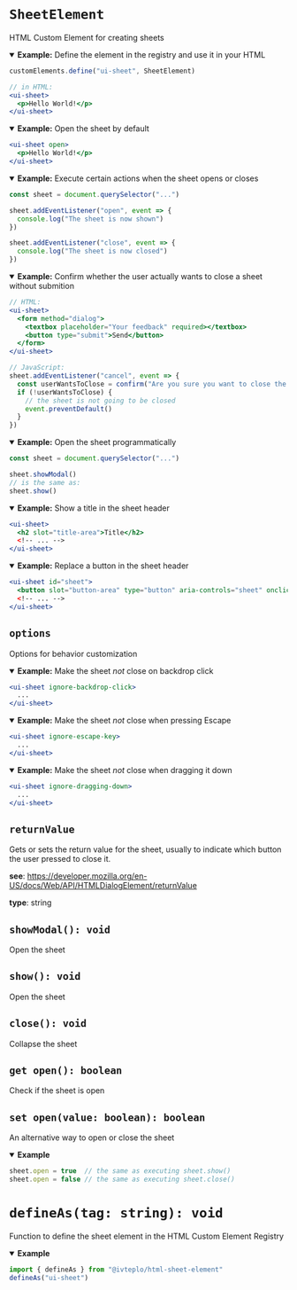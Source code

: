 # `SheetElement`

HTML Custom Element for creating sheets

<details open>
<summary><b>Example:</b> Define the element in the registry and use it in your HTML</summary>

```jsx
customElements.define("ui-sheet", SheetElement)

// in HTML:
<ui-sheet>
  <p>Hello World!</p>
</ui-sheet>
```

</details>

<details open>
<summary><b>Example:</b> Open the sheet by default</summary>

```jsx
<ui-sheet open>
  <p>Hello World!</p>
</ui-sheet>
```

</details>

<details open>
<summary><b>Example:</b> Execute certain actions when the sheet opens or closes</summary>

```jsx
const sheet = document.querySelector("...")

sheet.addEventListener("open", event => {
  console.log("The sheet is now shown")
})

sheet.addEventListener("close", event => {
  console.log("The sheet is now closed")
})
```

</details>

<details open>
<summary><b>Example:</b> Confirm whether the user actually wants to close a sheet without submition</summary>

```jsx
// HTML:
<ui-sheet>
  <form method="dialog">
    <textbox placeholder="Your feedback" required></textbox>
    <button type="submit">Send</button>
  </form>
</ui-sheet>

// JavaScript:
sheet.addEventListener("cancel", event => {
  const userWantsToClose = confirm("Are you sure you want to close the form without submition?")
  if (!userWantsToClose) {
    // the sheet is not going to be closed
    event.preventDefault()
  }
})
```

</details>

<details open>
<summary><b>Example:</b> Open the sheet programmatically</summary>

```jsx
const sheet = document.querySelector("...")

sheet.showModal()
// is the same as:
sheet.show()
```

</details>

<details open>
<summary><b>Example:</b> Show a title in the sheet header</summary>

```jsx
<ui-sheet>
  <h2 slot="title-area">Title</h2>
  <!-- ... -->
</ui-sheet>
```

</details>

<details open>
<summary><b>Example:</b> Replace a button in the sheet header</summary>

```jsx
<ui-sheet id="sheet">
  <button slot="button-area" type="button" aria-controls="sheet" onclick="sheet.close()">Close</button>
  <!-- ... -->
</ui-sheet>
```

</details>


## `options`

Options for behavior customization

<details open>
<summary><b>Example:</b> Make the sheet <i>not</i> close on backdrop click</summary>

```jsx
<ui-sheet ignore-backdrop-click>
  ...
</ui-sheet>
```

</details>

<details open>
<summary><b>Example:</b> Make the sheet <i>not</i> close when pressing Escape</summary>

```jsx
<ui-sheet ignore-escape-key>
  ...
</ui-sheet>
```

</details>

<details open>
<summary><b>Example:</b> Make the sheet <i>not</i> close when dragging it down</summary>

```jsx
<ui-sheet ignore-dragging-down>
  ...
</ui-sheet>
```

</details>


## `returnValue`

Gets or sets the return value for the sheet, usually to indicate which button the user pressed to close it.

**see**: https://developer.mozilla.org/en-US/docs/Web/API/HTMLDialogElement/returnValue

**type**: string


## `showModal(): void`

Open the sheet


## `show(): void`

Open the sheet


## `close(): void`

Collapse the sheet


## `get open(): boolean`

Check if the sheet is open


## `set open(value: boolean): boolean`

An alternative way to open or close the sheet

<details open>
<summary><b>Example</b></summary>

```jsx
sheet.open = true  // the same as executing sheet.show()
sheet.open = false // the same as executing sheet.close()
```

</details>



# `defineAs(tag: string): void`

Function to define the sheet element in the HTML Custom Element Registry

<details open>
<summary><b>Example</b></summary>

```jsx
import { defineAs } from "@ivteplo/html-sheet-element"
defineAs("ui-sheet")
```

</details>
